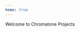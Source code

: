 ```yaml
---
home: true
---
```


<script setup>

import YoutubeEmbed from './.vitepress/YoutubeEmbed.vue'

import { defineClientComponent } from 'vitepress'
// const CourseList = defineClientComponent(() => import('./courses/CourseList.vue'))

</script>

Welcome to Chromatone Projects
